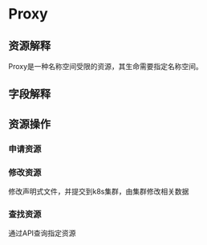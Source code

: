# Proxy

## 资源解释

Proxy是一种名称空间受限的资源，其生命需要指定名称空间。

## 字段解释



## 资源操作


### 申请资源



### 修改资源

修改声明式文件，并提交到k8s集群，由集群修改相关数据

### 查找资源

通过API查询指定资源
